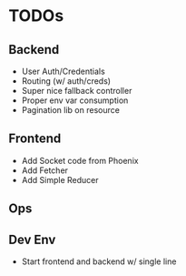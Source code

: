 # TODOs

## Backend

- User Auth/Credentials
- Routing (w/ auth/creds)
- Super nice fallback controller
- Proper env var consumption
- Pagination lib on resource

## Frontend

- Add Socket code from Phoenix
- Add Fetcher
- Add Simple Reducer

## Ops

## Dev Env

- Start frontend and backend w/ single line

